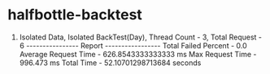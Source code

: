# halfbottle-backtest

<!-- Timing Report -->

1. Isolated Data, Isolated BackTest(Day), Thread Count - 3, Total Request - 6
   ---------------- Report -----------------
   Total Failed Percent - 0.0
   Average Request Time - 626.8543333333333 ms
   Max Request Time - 996.473 ms
   Total Time - 52.10701298713684 seconds
